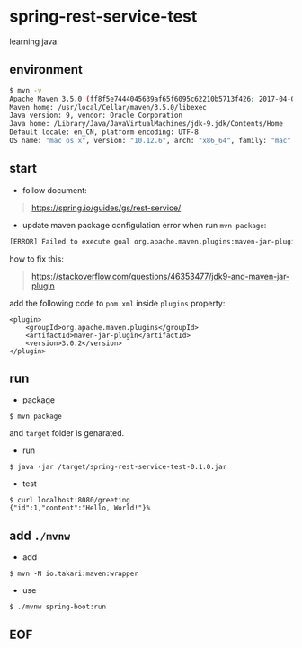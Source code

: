 # spring-rest-service-test
learning java.

## environment
```bash
$ mvn -v
Apache Maven 3.5.0 (ff8f5e7444045639af65f6095c62210b5713f426; 2017-04-04T03:39:06+08:00)
Maven home: /usr/local/Cellar/maven/3.5.0/libexec
Java version: 9, vendor: Oracle Corporation
Java home: /Library/Java/JavaVirtualMachines/jdk-9.jdk/Contents/Home
Default locale: en_CN, platform encoding: UTF-8
OS name: "mac os x", version: "10.12.6", arch: "x86_64", family: "mac"
```

## start
* follow document:
> https://spring.io/guides/gs/rest-service/

* update maven package configulation
error when run `mvn package`:
```bash
[ERROR] Failed to execute goal org.apache.maven.plugins:maven-jar-plugin:2.6:jar (default-jar) on project spring-rest-service-test: Execution default-jar of goal org.apache.maven.plugins:maven-jar-plugin:2.6:jar failed: An API incompatibility was encountered while executing org.apache.maven.plugins:maven-jar-plugin:2.6:jar: java.lang.ExceptionInInitializerError: null
```

how to fix this:
> https://stackoverflow.com/questions/46353477/jdk9-and-maven-jar-plugin

add the following code to `pom.xml` inside `plugins` property:
```
<plugin>
    <groupId>org.apache.maven.plugins</groupId>
    <artifactId>maven-jar-plugin</artifactId>
    <version>3.0.2</version>
</plugin>
```

## run
* package
```
$ mvn package
```
and `target` folder is genarated.

* run
```
$ java -jar /target/spring-rest-service-test-0.1.0.jar
```

* test
```
$ curl localhost:8080/greeting
{"id":1,"content":"Hello, World!"}%
```

## add `./mvnw`
* add
```
$ mvn -N io.takari:maven:wrapper
```

* use
```
$ ./mvnw spring-boot:run
```

## EOF